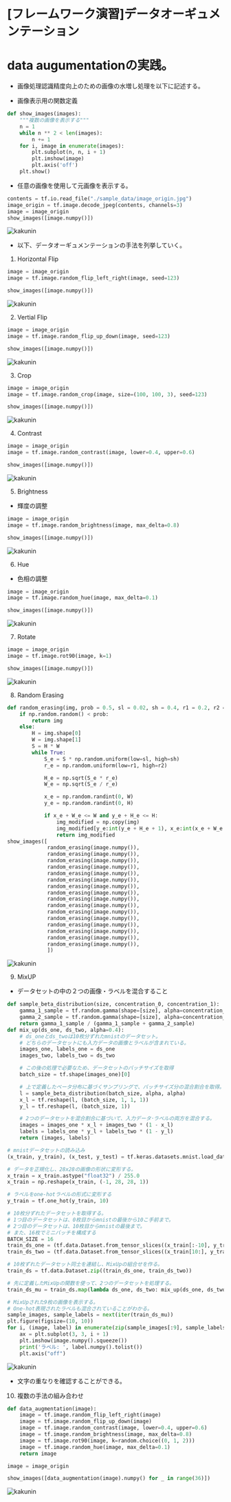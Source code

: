 <script type="text/x-mathjax-config">MathJax.Hub.Config({tex2jax:{inlineMath:[['\$','\$'],['\\(','\\)']],processEscapes:true},CommonHTML: {matchFontHeight:false}});</script>
<script type="text/javascript" async src="https://cdnjs.cloudflare.com/ajax/libs/mathjax/2.7.1/MathJax.js?config=TeX-MML-AM_CHTML"></script>

[フレームワーク演習]データオーギュメンテーション
=========

# data augumentationの実践。
- 画像処理認識精度向上のための画像の水増し処理を以下に記述する。


- 画像表示用の関数定義

```python
def show_images(images):
    """複数の画像を表示する"""
    n = 1
    while n ** 2 < len(images):
        n += 1
    for i, image in enumerate(images):
        plt.subplot(n, n, i + 1)
        plt.imshow(image)
        plt.axis('off')
    plt.show()
```

- 任意の画像を使用して元画像を表示する。

```python
contents = tf.io.read_file("./sample_data/image_origin.jpg")
image_origin = tf.image.decode_jpeg(contents, channels=3)
image = image_origin
show_images([image.numpy()])
```

![kakunin](imgs/da_1.png)

- 以下、データオーギュメンテーションの手法を列挙していく。
1. Horizontal Flip

```python
image = image_origin
image = tf.image.random_flip_left_right(image, seed=123)

show_images([image.numpy()])
```

![kakunin](imgs/da_hf.png)

2. Vertial Flip

```python
image = image_origin
image = tf.image.random_flip_up_down(image, seed=123)

show_images([image.numpy()])
```

![kakunin](imgs/da_vf.png)


3. Crop

```python
image = image_origin
image = tf.image.random_crop(image, size=(100, 100, 3), seed=123)

show_images([image.numpy()])
```

![kakunin](imgs/da_c.png)


4. Contrast

```python
image = image_origin
image = tf.image.random_contrast(image, lower=0.4, upper=0.6)

show_images([image.numpy()])
```

![kakunin](imgs/da_contrast.png)


5. Brightness

- 輝度の調整
```python
image = image_origin
image = tf.image.random_brightness(image, max_delta=0.8)

show_images([image.numpy()])

```

![kakunin](imgs/da_brightness.png)


6. Hue
- 色相の調整

```python
image = image_origin
image = tf.image.random_hue(image, max_delta=0.1)

show_images([image.numpy()])
```

![kakunin](imgs/da_hue.png)



7. Rotate

```python
image = image_origin
image = tf.image.rot90(image, k=1)

show_images([image.numpy()])
```

![kakunin](imgs/da_rotate.png)



8. Random Erasing

```python
def random_erasing(img, prob = 0.5, sl = 0.02, sh = 0.4, r1 = 0.2, r2 = 0.8):
    if np.random.random() < prob:
        return img
    else:
        H = img.shape[0]
        W = img.shape[1]
        S = H * W
        while True:
            S_e = S * np.random.uniform(low=sl, high=sh)
            r_e = np.random.uniform(low=r1, high=r2)

            H_e = np.sqrt(S_e * r_e)
            W_e = np.sqrt(S_e / r_e)

            x_e = np.random.randint(0, W)
            y_e = np.random.randint(0, H)

            if x_e + W_e <= W and y_e + H_e <= H:
                img_modified = np.copy(img)
                img_modified[y_e:int(y_e + H_e + 1), x_e:int(x_e + W_e + 1), :] = np.random.uniform(0, 1)
                return img_modified
show_images([
             random_erasing(image.numpy()),
             random_erasing(image.numpy()),
             random_erasing(image.numpy()),
             random_erasing(image.numpy()),
             random_erasing(image.numpy()),
             random_erasing(image.numpy()),
             random_erasing(image.numpy()),
             random_erasing(image.numpy()),
             random_erasing(image.numpy()),
             random_erasing(image.numpy()),
             random_erasing(image.numpy()),
             random_erasing(image.numpy()),
             random_erasing(image.numpy()),
             random_erasing(image.numpy()),
             random_erasing(image.numpy()),
             random_erasing(image.numpy()),
             ])

```

![kakunin](imgs/da_randomerasing.png)


9.  MixUP
- データセットの中の２つの画像・ラベルを混合すること

```python
def sample_beta_distribution(size, concentration_0, concentration_1):
    gamma_1_sample = tf.random.gamma(shape=[size], alpha=concentration_1)
    gamma_2_sample = tf.random.gamma(shape=[size], alpha=concentration_0)
    return gamma_1_sample / (gamma_1_sample + gamma_2_sample)
def mix_up(ds_one, ds_two, alpha=0.4):
    # ds_oneとds_twoは10枚分ずれたmnistのデータセット。
    # どちらのデータセットにも入力データの画像とラベルが含まれている。
    images_one, labels_one = ds_one
    images_two, labels_two = ds_two

    # この後の処理で必要なため、データセットのバッチサイズを取得
    batch_size = tf.shape(images_one)[0]

    # 上で定義したベータ分布に基づくサンプリングで、バッチサイズ分の混合割合を取得。
    l = sample_beta_distribution(batch_size, alpha, alpha)
    x_l = tf.reshape(l, (batch_size, 1, 1, 1))
    y_l = tf.reshape(l, (batch_size, 1))

    # 2つのデータセットを混合割合に基づいて、入力データ･ラベルの両方を混合する。
    images = images_one * x_l + images_two * (1 - x_l)
    labels = labels_one * y_l + labels_two * (1 - y_l)
    return (images, labels)

# mnistデータセットの読み込み
(x_train, y_train), (x_test, y_test) = tf.keras.datasets.mnist.load_data()

# データを正規化し、28x28の画像の形状に変形する。
x_train = x_train.astype("float32") / 255.0
x_train = np.reshape(x_train, (-1, 28, 28, 1))

# ラベルをone-hotラベルの形式に変形する
y_train = tf.one_hot(y_train, 10)

# 10枚分ずれたデータセットを取得する。
# 1つ目のデータセットは、0枚目からmnistの最後から10こ手前まで。
# 2つ目のデータセットは、10枚目からmnistの最後まで。
# また、16枚でミニバッチを構成する
BATCH_SIZE = 16
train_ds_one = (tf.data.Dataset.from_tensor_slices((x_train[:-10], y_train[:-10])).batch(BATCH_SIZE))
train_ds_two = (tf.data.Dataset.from_tensor_slices((x_train[10:], y_train[10:])).batch(BATCH_SIZE))

# 10枚ずれたデータセット同士を連結し、MixUpの組合せを作る。
train_ds = tf.data.Dataset.zip((train_ds_one, train_ds_two))

# 先に定義したMixUpの関数を使って、2つのデータセットを処理する。
train_ds_mu = train_ds.map(lambda ds_one, ds_two: mix_up(ds_one, ds_two, alpha=0.4))

# MixUpされた9枚の画像を表示する。
# One-hot表現されたラベルも混合されていることがわかる。
sample_images, sample_labels = next(iter(train_ds_mu))
plt.figure(figsize=(10, 10))
for i, (image, label) in enumerate(zip(sample_images[:9], sample_labels[:9])):
    ax = plt.subplot(3, 3, i + 1)
    plt.imshow(image.numpy().squeeze())
    print('ラベル: ', label.numpy().tolist())
    plt.axis("off")

```
![kakunin](imgs/da_mixup.png)
- 文字の重なりを確認することができる。

10.  複数の手法の組み合わせ

```python
def data_augmentation(image):
    image = tf.image.random_flip_left_right(image)
    image = tf.image.random_flip_up_down(image)
    image = tf.image.random_contrast(image, lower=0.4, upper=0.6)
    image = tf.image.random_brightness(image, max_delta=0.8)
    image = tf.image.rot90(image, k=random.choice((0, 1, 2)))
    image = tf.image.random_hue(image, max_delta=0.1)
    return image

image = image_origin

show_images([data_augmentation(image).numpy() for _ in range(36)])
```

![kakunin](imgs/da_last.png)
